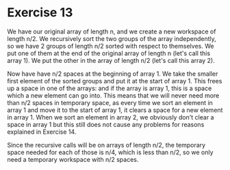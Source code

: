 # Exercise 13

We have our original array of length n, and we create a new workspace of length n/2. We recursively sort the two groups of the array independently, so we have 2 groups of length n/2 sorted with respect to themselves. We put one of them at the end of the original array of length n (let's call this array 1). We put the other in the array of length n/2 (let's call this array 2). 

Now have have n/2 spaces at the beginning of array 1. We take the smaller first element of the sorted groups and put it at the start of array 1. This frees up a space in one of the arrays: and if the array is array 1, this is a space which a new element can go into. This means that we will never need more than n/2 spaces in temporary space, as every time we sort an element in array 1 and move it to the start of array 1, it clears a space for a new element in array 1. When we sort an element in array 2, we obviously don't clear a space in array 1 but this still does not cause any problems for reasons explained in Exercise 14.

Since the recursive calls will be on arrays of length n/2, the temporary space needed for each of those is n/4, which is less than n/2, so we only need a temporary workspace with n/2 spaces.